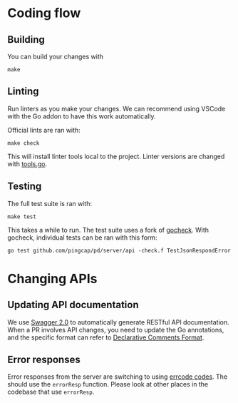 # Coding flow

## Building

You can build your changes with

    make

## Linting

Run linters as you make your changes.
We can recommend using VSCode with the Go addon to have this work automatically.

Official lints are ran with:

    make check

This will install linter tools local to the project.
Linter versions are changed with [tools.go](../tools.go).

## Testing

The full test suite is ran with:

    make test

This takes a while to run. The test suite uses a fork of [gocheck](http://labix.org/gocheck). With gocheck, individual tests can be ran with this form:

    go test github.com/pingcap/pd/server/api -check.f TestJsonRespondError

# Changing APIs

## Updating API documentation

We use [Swagger 2.0](https://swagger.io/specification/v2/) to automatically generate RESTful API documentation. When a PR involves API changes, you need to update the Go annotations, and the specific format can refer to [Declarative Comments Format](https://github.com/swaggo/swag#declarative-comments-format).

## Error responses

Error responses from the server are switching to using [errcode codes](https://github.com/pingcap/errcode).
The should use the `errorResp` function. Please look at other places in the codebase that use `errorResp`.
